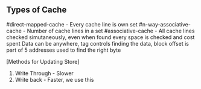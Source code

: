 ## Types of Cache

#direct-mapped-cache - Every cache line is own set
#n-way-associative-cache - Number of cache lines in a set
#associative-cache - All cache lines checked simutaneously, even when found every space is checked and cost spent
Data can be anywhere, tag controls finding the data, block offset is part of 5 addresses used to find the right byte

[Methods for Updating Store]
1. Write Through - Slower
2. Write back - Faster, we use this


